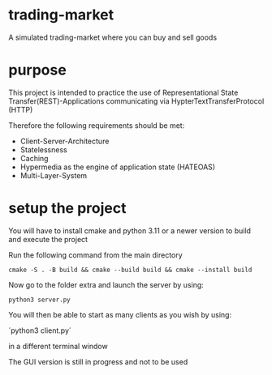 # trading-market
A simulated trading-market where you can buy and sell goods

# purpose
This project is intended to practice the use of Representational State Transfer(REST)-Applications
communicating via HypterTextTransferProtocol (HTTP)

Therefore the following requirements should be met:
* Client-Server-Architecture
* Statelessness
* Caching
* Hypermedia as the engine of application state (HATEOAS)
* Multi-Layer-System

# setup the project 

You will have to install cmake and python 3.11 or a newer version to build and execute the project

Run the following command from the main directory

`cmake -S . -B build && cmake --build build && cmake --install build`

Now go to the folder extra and launch the server by using:

`python3 server.py`

You will then be able to start as many clients as you wish by using:

´python3 client.py´ 

in a different terminal window

The GUI version is still in progress and not to be used
